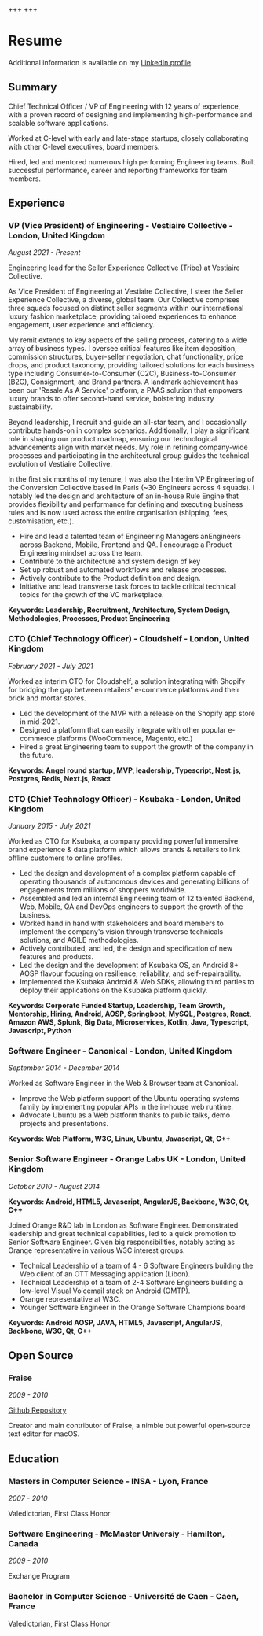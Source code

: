 +++
+++

# Resume

Additional information is available on my [LinkedIn profile](https://www.linkedin.com/in/jeanfrancoismoy).

## Summary

Chief Technical Officer / VP of Engineering with 12 years of experience, with a proven record of designing and implementing high-performance and scalable software applications.

Worked at C-level with early and late-stage startups, closely collaborating with other C-level executives, board members.

Hired, led and mentored numerous high performing Engineering teams. Built successful performance, career and reporting frameworks for team members.

## Experience

### VP (Vice President) of Engineering - Vestiaire Collective - London, United Kingdom

*August 2021 - Present*

Engineering lead for the Seller Experience Collective (Tribe) at Vestiaire Collective.

As Vice President of Engineering at Vestiaire Collective, I steer the Seller Experience Collective, a diverse, global team. Our Collective comprises three squads focused on distinct seller segments within our international luxury fashion marketplace, providing tailored experiences to enhance engagement, user experience and efficiency.

My remit extends to key aspects of the selling process, catering to a wide array of business types. I oversee critical features like item deposition, commission structures, buyer-seller negotiation, chat functionality, price drops, and product taxonomy, providing tailored solutions for each business type including Consumer-to-Consumer (C2C), Business-to-Consumer (B2C), Consignment, and Brand partners. A landmark achievement has been our 'Resale As A Service' platform, a PAAS solution that empowers luxury brands to offer second-hand service, bolstering industry sustainability.

Beyond leadership, I recruit and guide an all-star team, and I occasionally contribute hands-on in complex scenarios. Additionally, I play a significant role in shaping our product roadmap, ensuring our technological advancements align with market needs. My role in refining company-wide processes and participating in the architectural group guides the technical evolution of Vestiaire Collective.

In the first six months of my tenure, I was also the Interim VP Engineering of the Conversion Collective based in Paris (~30 Engineers across 4 squads). I notably led the design and architecture of an in-house Rule Engine that provides flexibility and performance for defining and executing business rules and is now used across the entire organisation (shipping, fees, customisation, etc.).

- Hire and lead a talented team of Engineering Managers anEngineers across Backend, Mobile, Frontend and QA. I encourage a Product Engineering mindset across the team.
- Contribute to the architecture and system design of key 
- Set up robust and automated workflows and release processes.
- Actively contribute to the Product definition and design.
- Initiative and lead transverse task forces to tackle critical technical topics for the growth of the VC marketplace.

**Keywords: Leadership, Recruitment, Architecture, System Design, Methodologies, Processes, Product Engineering**

### CTO (Chief Technology Officer) - Cloudshelf - London, United Kingdom

*February 2021 - July 2021*

Worked as interim CTO for Cloudshelf, a solution integrating with Shopify for bridging the gap between retailers' e-commerce platforms and their brick and mortar stores.

- Led the development of the MVP with a release on the Shopify app store in mid-2021.
- Designed a platform that can easily integrate with other popular e-commerce platforms (WooCommerce, Magento, etc.)
- Hired a great Engineering team to support the growth of the company in the future.

**Keywords: Angel round startup, MVP, leadership, Typescript, Nest.js, Postgres, Redis, Next.js, React**

### CTO (Chief Technology Officer) - Ksubaka - London, United Kingdom

*January 2015 - July 2021*

Worked as CTO for Ksubaka, a company providing powerful immersive brand experience & data platform which allows brands & retailers to link offline customers to online profiles.

- Led the design and development of a complex platform capable of operating thousands of autonomous devices and generating billions of engagements from millions of shoppers worldwide.
- Assembled and led an internal Engineering team of 12 talented Backend, Web, Mobile, QA and DevOps engineers to support the growth of the business.
- Worked hand in hand with stakeholders and board members to implement the company's vision through transverse technicals solutions, and AGILE methodologies.
- Actively contributed, and led, the design and specification of new features and products.
- Led the design and the development of Ksubaka OS, an Android 8+ AOSP flavour focusing on resilience, reliability, and self-repairability.
- Implemented the Ksubaka Android & Web SDKs, allowing third parties to deploy their applications on the Ksubaka platform quickly.

**Keywords: Corporate Funded Startup, Leadership, Team Growth, Mentorship, Hiring, Android, AOSP, Springboot, MySQL, Postgres, React, Amazon AWS, Splunk, Big Data, Microservices, Kotlin, Java, Typescript, Javascript, Python**

### Software Engineer - Canonical - London, United Kingdom

*September 2014 - December 2014*

Worked as Software Engineer in the Web & Browser team at Canonical.

- Improve the Web platform support of the Ubuntu operating systems family by implementing popular APIs in the in-house web runtime.
- Advocate Ubuntu as a Web platform thanks to public talks, demo projects and presentations.

**Keywords: Web Platform, W3C, Linux, Ubuntu, Javascript, Qt, C++**

### Senior Software Engineer - Orange Labs UK - London, United Kingdom

*October 2010 - August 2014*

**Keywords: Android, HTML5, Javascript, AngularJS, Backbone, W3C, Qt, C++**

Joined Orange R&D lab in London as Software Engineer. Demonstrated leadership and great technical capabilities, led to a quick promotion to Senior Software Engineer. Given big responsibilities, notably acting as Orange representative in various W3C interest groups.

- Technical Leadership of a team of 4 - 6 Software Engineers building the Web client of an OTT Messaging application (Libon).
- Technical Leadership of a team of 2-4 Software Engineers building a low-level Visual Voicemail stack on Android (OMTP).
- Orange representative at W3C.
- Younger Software Engineer in the Orange Software Champions board

**Keywords: Android AOSP, JAVA, HTML5, Javascript, AngularJS, Backbone, W3C, Qt, C++**

## Open Source

### Fraise

*2009 - 2010*

[Github Repository](https://github.com/jfmoy/fraise)

Creator and main contributor of Fraise, a nimble but powerful open-source text editor for macOS.


## Education

### Masters in Computer Science - INSA - Lyon, France

*2007 - 2010*

Valedictorian, First Class Honor

### Software Engineering -  McMaster Universiy - Hamilton, Canada

*2009 - 2010*

Exchange Program

### Bachelor in Computer Science - Université de Caen - Caen, France

Valedictorian, First Class Honor